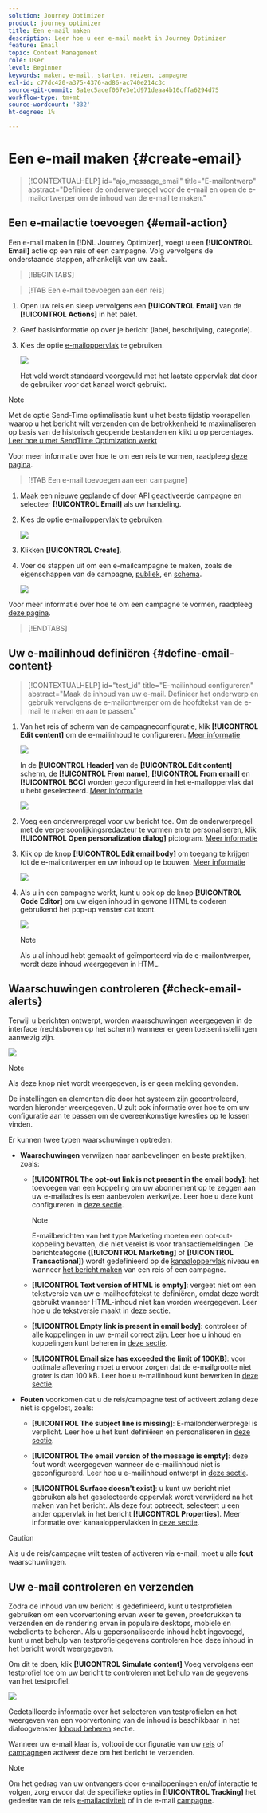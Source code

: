 ```yaml
---
solution: Journey Optimizer
product: journey optimizer
title: Een e-mail maken
description: Leer hoe u een e-mail maakt in Journey Optimizer
feature: Email
topic: Content Management
role: User
level: Beginner
keywords: maken, e-mail, starten, reizen, campagne
exl-id: c77dc420-a375-4376-ad86-ac740e214c3c
source-git-commit: 8a1ec5acef067e3e1d971deaa4b10cffa6294d75
workflow-type: tm+mt
source-wordcount: '832'
ht-degree: 1%

---
```


# Een e-mail maken {#create-email}

>[!CONTEXTUALHELP]
>id="ajo_message_email"
>title="E-mailontwerp"
>abstract="Definieer de onderwerpregel voor de e-mail en open de e-mailontwerper om de inhoud van de e-mail te maken."


## Een e-mailactie toevoegen {#email-action}

Een e-mail maken in [!DNL Journey Optimizer], voegt u een **[!UICONTROL Email]** actie op een reis of een campagne. Volg vervolgens de onderstaande stappen, afhankelijk van uw zaak.

>[!BEGINTABS]

>[!TAB Een e-mail toevoegen aan een reis]

1. Open uw reis en sleep vervolgens een **[!UICONTROL Email]** van de **[!UICONTROL Actions]** in het palet.

1. Geef basisinformatie op over je bericht (label, beschrijving, categorie).

1. Kies de optie [e-mailoppervlak](email-settings.md) te gebruiken.

   ![](assets/email_journey.png)

   Het veld wordt standaard voorgevuld met het laatste oppervlak dat door de gebruiker voor dat kanaal wordt gebruikt.

>[!NOTE]
>
>Met de optie Send-Time optimalisatie kunt u het beste tijdstip voorspellen waarop u het bericht wilt verzenden om de betrokkenheid te maximaliseren op basis van de historisch geopende bestanden en klikt u op percentages. [Leer hoe u met SendTime Optimization werkt](../building-journeys/journeys-message.md#send-time-optimization)

Voor meer informatie over hoe te om een reis te vormen, raadpleeg [deze pagina](../building-journeys/journey-gs.md).

>[!TAB Een e-mail toevoegen aan een campagne]

1. Maak een nieuwe geplande of door API geactiveerde campagne en selecteer **[!UICONTROL Email]** als uw handeling.

1. Kies de optie [e-mailoppervlak](email-settings.md) te gebruiken.

   ![](assets/email_campaign.png)

1. Klikken **[!UICONTROL Create]**.

1. Voer de stappen uit om een e-mailcampagne te maken, zoals de eigenschappen van de campagne, [publiek](../audience/about-audiences.md), en [schema](../campaigns/create-campaign.md#schedule).

   ![](assets/email_campaign_steps.png)

<!--
From the **[!UICONTROL Action]** section, specify if you want to track how your recipients react to your delivery: you can track email opens, and/or clicks on links and buttons in your email.

![](assets/email_campaign_tracking.png)
-->

Voor meer informatie over hoe te om een campagne te vormen, raadpleeg [deze pagina](../campaigns/get-started-with-campaigns.md).

>[!ENDTABS]

## Uw e-mailinhoud definiëren {#define-email-content}

<!-- update the quarry component with right ID value-->

>[!CONTEXTUALHELP]
>id="test_id"
>title="E-mailinhoud configureren"
>abstract="Maak de inhoud van uw e-mail. Definieer het onderwerp en gebruik vervolgens de e-mailontwerper om de hoofdtekst van de e-mail te maken en aan te passen."

1. Van het reis of scherm van de campagneconfiguratie, klik **[!UICONTROL Edit content]** om de e-mailinhoud te configureren. [Meer informatie](get-started-email-design.md)

   ![](assets/email_campaign_edit_content.png)

   In de **[!UICONTROL Header]** van de **[!UICONTROL Edit content]** scherm, de **[!UICONTROL From name]**, **[!UICONTROL From email]** en **[!UICONTROL BCC]** worden geconfigureerd in het e-mailoppervlak dat u hebt geselecteerd. [Meer informatie](email-settings.md) <!--check if same for journey-->

   ![](assets/email_designer_edit_content_header.png)

1. Voeg een onderwerpregel voor uw bericht toe. Om de onderwerpregel met de verpersoonlijkingsredacteur te vormen en te personaliseren, klik **[!UICONTROL Open personalization dialog]** pictogram. [Meer informatie](../personalization/personalization-build-expressions.md)

1. Klik op de knop **[!UICONTROL Edit email body]** om toegang te krijgen tot de e-mailontwerper en uw inhoud op te bouwen. [Meer informatie](get-started-email-design.md)

   ![](assets/email_designer_edit_email_body.png)

1. Als u in een campagne werkt, kunt u ook op de knop **[!UICONTROL Code Editor]** om uw eigen inhoud in gewone HTML te coderen gebruikend het pop-up venster dat toont.

   ![](assets/email_designer_edit_code_editor.png)

   >[!NOTE]
   >
   >Als u al inhoud hebt gemaakt of geïmporteerd via de e-mailontwerper, wordt deze inhoud weergegeven in HTML.

## Waarschuwingen controleren {#check-email-alerts}

Terwijl u berichten ontwerpt, worden waarschuwingen weergegeven in de interface (rechtsboven op het scherm) wanneer er geen toetseninstellingen aanwezig zijn.

![](assets/email_journey_alerts_details.png)

>[!NOTE]
>
>Als deze knop niet wordt weergegeven, is er geen melding gevonden.

De instellingen en elementen die door het systeem zijn gecontroleerd, worden hieronder weergegeven. U zult ook informatie over hoe te om uw configuratie aan te passen om de overeenkomstige kwesties op te lossen vinden.

Er kunnen twee typen waarschuwingen optreden:

* **Waarschuwingen** verwijzen naar aanbevelingen en beste praktijken, zoals:

   * **[!UICONTROL The opt-out link is not present in the email body]**: het toevoegen van een koppeling om uw abonnement op te zeggen aan uw e-mailadres is een aanbevolen werkwijze. Leer hoe u deze kunt configureren in [deze sectie](../privacy/opt-out.md#opt-out-management).

     >[!NOTE]
     >
     >E-mailberichten van het type Marketing moeten een opt-out-koppeling bevatten, die niet vereist is voor transactiemeldingen. De berichtcategorie (**[!UICONTROL Marketing]** of **[!UICONTROL Transactional]**) wordt gedefinieerd op de [kanaaloppervlak](email-settings.md#email-type) niveau en wanneer [het bericht maken](#create-email-journey-campaign) van een reis of een campagne.

   * **[!UICONTROL Text version of HTML is empty]**: vergeet niet om een tekstversie van uw e-mailhoofdtekst te definiëren, omdat deze wordt gebruikt wanneer HTML-inhoud niet kan worden weergegeven. Leer hoe u de tekstversie maakt in [deze sectie](text-version-email.md).

   * **[!UICONTROL Empty link is present in email body]**: controleer of alle koppelingen in uw e-mail correct zijn. Leer hoe u inhoud en koppelingen kunt beheren in [deze sectie](content-from-scratch.md).

   * **[!UICONTROL Email size has exceeded the limit of 100KB]**: voor optimale aflevering moet u ervoor zorgen dat de e-mailgrootte niet groter is dan 100 kB. Leer hoe u e-mailinhoud kunt bewerken in [deze sectie](content-from-scratch.md).

* **Fouten** voorkomen dat u de reis/campagne test of activeert zolang deze niet is opgelost, zoals:

   * **[!UICONTROL The subject line is missing]**: E-mailonderwerpregel is verplicht. Leer hoe u het kunt definiëren en personaliseren in [deze sectie](create-email.md).

  <!--HTML is empty when Amp HTML is present-->

   * **[!UICONTROL The email version of the message is empty]**: deze fout wordt weergegeven wanneer de e-mailinhoud niet is geconfigureerd. Leer hoe u e-mailinhoud ontwerpt in [deze sectie](get-started-email-design.md).

   * **[!UICONTROL Surface doesn't exist]**: u kunt uw bericht niet gebruiken als het geselecteerde oppervlak wordt verwijderd na het maken van het bericht. Als deze fout optreedt, selecteert u een ander oppervlak in het bericht **[!UICONTROL Properties]**. Meer informatie over kanaaloppervlakken in [deze sectie](../configuration/channel-surfaces.md).

>[!CAUTION]
>
>Als u de reis/campagne wilt testen of activeren via e-mail, moet u alle **fout** waarschuwingen.

## Uw e-mail controleren en verzenden

Zodra de inhoud van uw bericht is gedefinieerd, kunt u testprofielen gebruiken om een voorvertoning ervan weer te geven, proefdrukken te verzenden en de rendering ervan in populaire desktops, mobiele en webclients te beheren. Als u gepersonaliseerde inhoud hebt ingevoegd, kunt u met behulp van testprofielgegevens controleren hoe deze inhoud in het bericht wordt weergegeven.

Om dit te doen, klik **[!UICONTROL Simulate content]** Voeg vervolgens een testprofiel toe om uw bericht te controleren met behulp van de gegevens van het testprofiel.

![](assets/email_designer_edit_simulate.png)

Gedetailleerde informatie over het selecteren van testprofielen en het weergeven van een voorvertoning van de inhoud is beschikbaar in het dialoogvenster [Inhoud beheren](../content-management/preview-test.md) sectie.

Wanneer uw e-mail klaar is, voltooi de configuratie van uw [reis](../building-journeys/journey-gs.md) of [campagne](../campaigns/create-campaign.md)en activeer deze om het bericht te verzenden.

>[!NOTE]
>
>Om het gedrag van uw ontvangers door e-mailopeningen en/of interactie te volgen, zorg ervoor dat de specifieke opties in **[!UICONTROL Tracking]** het gedeelte van de reis [e-mailactiviteit](../building-journeys/journeys-message.md) of in de e-mail [campagne](../campaigns/create-campaign.md).<!--to move?-->

<!--

## Define your email content {#email-content}

Use [!DNL Journey Optimizer] Email Designer to [design your email from scratch](../email/content-from-scratch.md). If you have an existing content, you can [import it in the Email Designer](../email/existing-content.md), or [code your own content](../email/code-content.md) in [!DNL Journey Optimizer]. 

[!DNL Journey Optimizer] comes with a set of [built-in templates](email-templates.md) to help you start. Any email can also be saved as a template.

Use [!DNL Journey Optimizer] personalization editor to personalize your messages with profiles' data. For more on personalization, refer to [this section](../personalization/personalize.md).

Adapt the content of your messages to the targeted profiles by using [!DNL Journey Optimizer] dynamic content capabilities. [Get started with dynamic content](../personalization/get-started-dynamic-content.md)

## Email tracking {#email-tracking}

If you want to track the behavior of your recipients through openings and/or clicks on links, enable the following options: **[!UICONTROL Email opens]** and **[!UICONTROL Click on email]**. 

Learn more about tracking in [this section](message-tracking.md).

## Validate your email content {#email-content-validate}

Control the rendering of your email, and check personalization settings with test profiles, using the preview section on the left-hand side. For more on this, refer to [this section](preview.md).

![](assets/messages-simple-preview.png)

You must also check alerts in the upper section of the editor.  Some of them are simple warnings, but others can prevent you from using the message. 

-->

